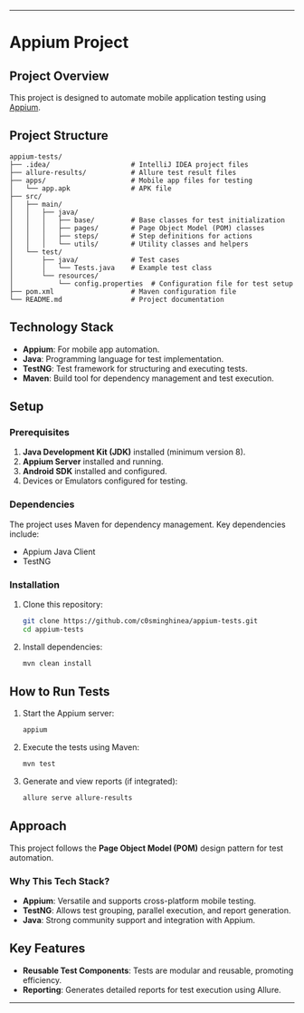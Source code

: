 
---

# Appium Project

## Project Overview
This project is designed to automate mobile application testing using [Appium](https://appium.io/). 

## Project Structure
```plaintext  
appium-tests/  
├── .idea/                    # IntelliJ IDEA project files  
├── allure-results/           # Allure test result files  
├── apps/                     # Mobile app files for testing  
│   └── app.apk               # APK file
├── src/  
│   ├── main/  
│   │   ├── java/  
│   │   │   ├── base/         # Base classes for test initialization  
│   │   │   ├── pages/        # Page Object Model (POM) classes  
│   │   │   ├── steps/        # Step definitions for actions  
│   │   │   └── utils/        # Utility classes and helpers  
│   └── test/  
│       ├── java/             # Test cases  
│       │   └── Tests.java    # Example test class  
│       └── resources/  
│           └── config.properties  # Configuration file for test setup  
├── pom.xml                   # Maven configuration file  
└── README.md                 # Project documentation  

```  

## Technology Stack
- **Appium**: For mobile app automation.
- **Java**: Programming language for test implementation.
- **TestNG**: Test framework for structuring and executing tests.
- **Maven**: Build tool for dependency management and test execution.

## Setup
### Prerequisites
1. **Java Development Kit (JDK)** installed (minimum version 8).
2. **Appium Server** installed and running.
3. **Android SDK** installed and configured.
4. Devices or Emulators configured for testing.

### Dependencies
The project uses Maven for dependency management. Key dependencies include:
- Appium Java Client
- TestNG

### Installation
1. Clone this repository:
   ```bash  
   git clone https://github.com/c0sminghinea/appium-tests.git  
   cd appium-tests  
   ```  
2. Install dependencies:
   ```bash  
   mvn clean install  
   ```  

## How to Run Tests
1. Start the Appium server:
   ```bash  
   appium  
   ```  
2. Execute the tests using Maven:
   ```bash  
   mvn test  
   ```  
3. Generate and view reports (if integrated):
   ```bash  
   allure serve allure-results  
   ```  

## Approach
This project follows the **Page Object Model (POM)** design pattern for test automation.

### Why This Tech Stack?
- **Appium**: Versatile and supports cross-platform mobile testing.
- **TestNG**: Allows test grouping, parallel execution, and report generation.
- **Java**: Strong community support and integration with Appium.

## Key Features
- **Reusable Test Components**: Tests are modular and reusable, promoting efficiency.
- **Reporting**: Generates detailed reports for test execution using Allure.

---  
